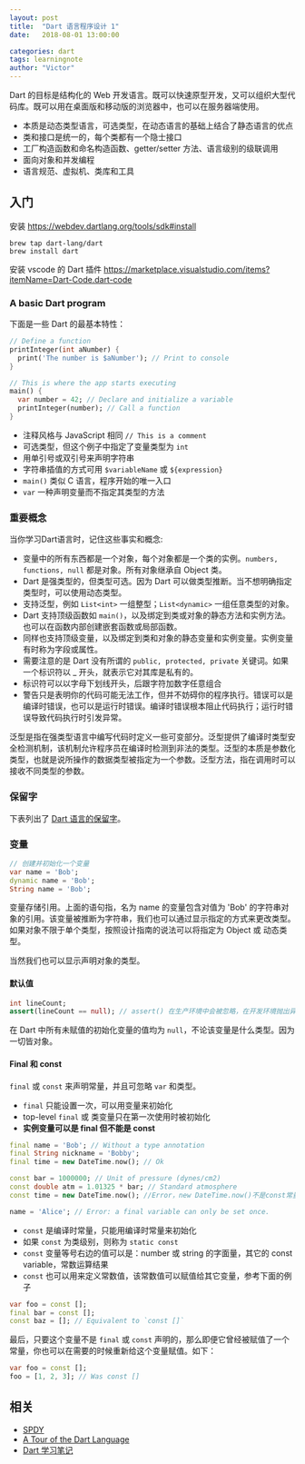 ```yaml
---
layout: post
title:  "Dart 语言程序设计 1"
date:   2018-08-01 13:00:00

categories: dart
tags: learningnote
author: "Victor"
---
```


Dart 的目标是结构化的 Web 开发语言。既可以快速原型开发，又可以组织大型代码库。既可以用在桌面版和移动版的浏览器中，也可以在服务器端使用。

* 本质是动态类型语言，可选类型，在动态语言的基础上结合了静态语言的优点
* 类和接口是统一的，每个类都有一个隐士接口
* 工厂构造函数和命名构造函数、getter/setter 方法、语言级别的级联调用
* 面向对象和并发编程
* 语言规范、虚拟机、类库和工具

## 入门

安装 https://webdev.dartlang.org/tools/sdk#install

```
brew tap dart-lang/dart
brew install dart
```

安装 vscode 的 Dart 插件 https://marketplace.visualstudio.com/items?itemName=Dart-Code.dart-code

### A basic Dart program

下面是一些 Dart 的最基本特性：

```dart
// Define a function
printInteger(int aNumber) {
  print('The number is $aNumber'); // Print to console
}

// This is where the app starts executing
main() {
  var number = 42; // Declare and initialize a variable
  printInteger(number); // Call a function
}
```

* 注释风格与 JavaScript 相同 `// This is a comment`
* 可选类型，但这个例子中指定了变量类型为 `int`
* 用单引号或双引号来声明字符串
* 字符串插值的方式可用 `$variableName` 或 `${expression}`
* `main()` 类似 C 语言，程序开始的唯一入口
* `var` 一种声明变量而不指定其类型的方法

### 重要概念

当你学习Dart语言时，记住这些事实和概念:

* 变量中的所有东西都是一个对象，每个对象都是一个类的实例。`numbers, functions, null` 都是对象。所有对象继承自 Object 类。
* Dart 是强类型的，但类型可选。因为 Dart 可以做类型推断。当不想明确指定类型时，可以使用动态类型。
* 支持泛型，例如 `List<int>` 一组整型；`List<dynamic>` 一组任意类型的对象。
* Dart 支持顶级函数如 `main()`，以及绑定到类或对象的静态方法和实例方法。也可以在函数内部创建嵌套函数或局部函数。
* 同样也支持顶级变量，以及绑定到类和对象的静态变量和实例变量。实例变量有时称为字段或属性。
* 需要注意的是 Dart 没有所谓的 `public, protected, private` 关键词。如果一个标识符以 _ 开头，就表示它对其库是私有的。
* 标识符可以以字母下划线开头，后跟字符加数字任意组合
* 警告只是表明你的代码可能无法工作，但并不妨碍你的程序执行。错误可以是编译时错误，也可以是运行时错误。编译时错误根本阻止代码执行；运行时错误导致代码执行时引发异常。

泛型是指在强类型语言中编写代码时定义一些可变部分。泛型提供了编译时类型安全检测机制，该机制允许程序员在编译时检测到非法的类型。泛型的本质是参数化类型，也就是说所操作的数据类型被指定为一个参数。泛型方法，指在调用时可以接收不同类型的参数。

### 保留字

下表列出了 [Dart 语言的保留字](https://www.dartlang.org/guides/language/language-tour)。

### 变量

```dart
// 创建并初始化一个变量
var name = 'Bob';
dynamic name = 'Bob';
String name = 'Bob';
```

变量存储引用。上面的语句指，名为 name 的变量包含对值为 'Bob' 的字符串对象的引用。该变量被推断为字符串，我们也可以通过显示指定的方式来更改类型。如果对象不限于单个类型，按照设计指南的说法可以将指定为 Object 或 动态类型。

当然我们也可以显示声明对象的类型。

#### 默认值

```dart
int lineCount;
assert(lineCount == null); // assert() 在生产环境中会被忽略，在开发环境抛出异常。
```

在 Dart 中所有未赋值的初始化变量的值均为 `null`，不论该变量是什么类型。因为一切皆对象。

#### Final 和 const

`final` 或 `const` 来声明常量，并且可忽略 `var` 和类型。

* `final` 只能设置一次，可以用变量来初始化
* top-level `final` 或 类变量只在第一次使用时被初始化
* **实例变量可以是 final 但不能是 const**

```dart
final name = 'Bob'; // Without a type annotation
final String nickname = 'Bobby';
final time = new DateTime.now(); // Ok

const bar = 1000000; // Unit of pressure (dynes/cm2)
const double atm = 1.01325 * bar; // Standard atmosphere
const time = new DateTime.now(); //Error，new DateTime.now()不是const常量

name = 'Alice'; // Error: a final variable can only be set once.
```

* `const` 是编译时常量，只能用编译时常量来初始化
* 如果 `const` 为类级别，则称为 `static const`
* `const` 变量等号右边的值可以是：number 或 string 的字面量，其它的 const variable，常数运算结果
* `const` 也可以用来定义常数值，该常数值可以赋值给其它变量，参考下面的例子

```dart
var foo = const [];
final bar = const [];
const baz = []; // Equivalent to `const []`
```

最后，只要这个变量不是 `final` 或 `const` 声明的，那么即便它曾经被赋值了一个常量，你也可以在需要的时候重新给这个变量赋值。如下：

```dart
var foo = const [];
foo = [1, 2, 3]; // Was const []
```


## 相关

* [SPDY](https://baike.baidu.com/item/SPDY/3399551?fr=aladdin)
* [A Tour of the Dart Language](https://www.dartlang.org/guides/language/language-tour)
* [Dart 学习笔记](http://www.cndartlang.com/dart/page/4)
